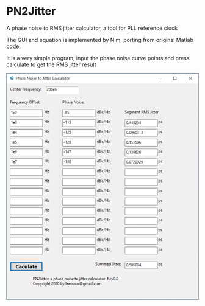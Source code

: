 # PN2Jitter
A phase noise to RMS jitter calculator, a tool for PLL reference clock 

The GUI and equation is implemented by Nim, porting from original Matlab code.

It is a very simple program, input the phase noise curve points and press calculate to get the RMS jitter result



![gui](doc/gui.png)
